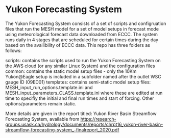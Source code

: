 # Yukon Forecasting System
The Yukon Forecasting System consists of a set of scripts and configruation files that run the MESH model for a set of model setups in forecast mode using meteorological forecast data downloaded from ECCC. The system runs daily in 4 stages that are scheduled for certain times during the day based on the availibility of ECCC data. This repo has three folders as follows:

scripts: contains the scripts used to run the Yukon Forecasting System on the AWS cloud (or any similar Linux System) and the configuration files
common: contains the static model setup files - only the 10Km Yukon@Eagle setup is included in a subfolder named after the outlet WSC gauge ID (09ED01) 
templates: contains semi-static model setup files: MESH_input_run_options.template.ini and MESH_input_parameters_CLASS.template.ini where these are edited at run time to specifiy the initial and final run times and start of forcing. Other options/parameters remain static.

More details are given in the report titled: Yukon River Basin Streamflow Forecasting System, available from https://research-groups.usask.ca/hydrology/documents/reports/chrpt16_yukon-river-basin-streamflow-forecasting-system_-finalreport_2020.pdf
